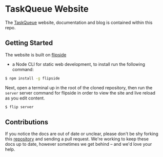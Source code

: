 # TaskQueue Website

The [TaskQueue](https://taskqueue.io) website, documentation and blog is
contained within this repo.

## Getting Started

The website is built on [flipside](https://github.com/reuben-interactive/flipside)
- a Node CLI for static web development, to install run the following command:

```bash
$ npm install -g flipside
```

Next, open a terminal up in the root of the cloned repository, then run the `server`
server command for flipside in order to view the site and live reload as you edit
content.

```bash
$ flip server
```


## Contributions

If you notice the docs are out of date or unclear, please don't be shy forking this
[repository](https://github.com/taskqueue/taskqueue-website) and sending a pull
request. We're working to keep these docs up to date, however sometimes we get
behind – and we'd love your help.
